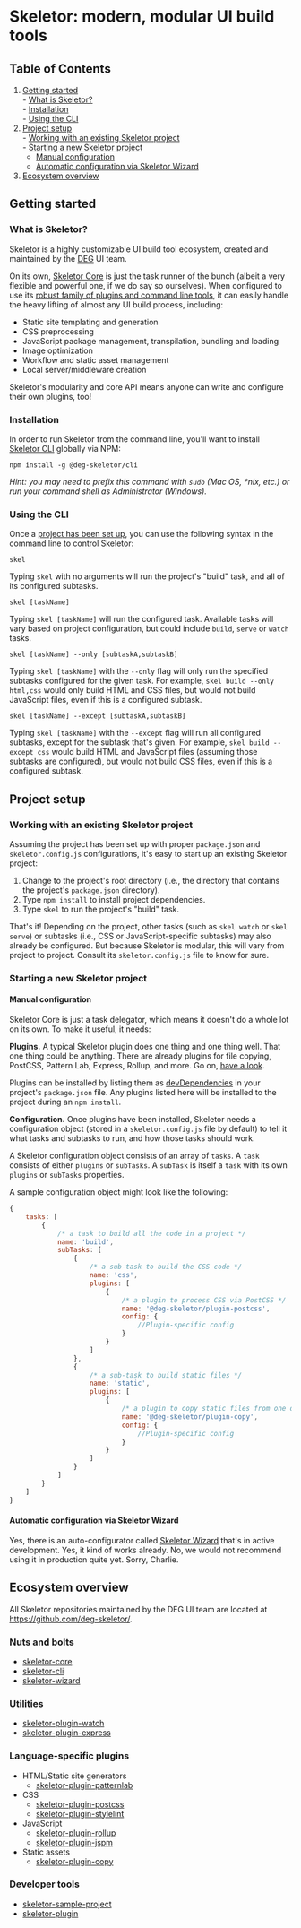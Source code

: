 # Skeletor: modern, modular UI build tools

## Table of Contents
  1. [Getting started](#getting-started)  
    - [What is Skeletor?](#what-is-skeletor)  
    - [Installation](#installation)  
    - [Using the CLI](#using-the-cli)  
  2. [Project setup](#project-setup)  
    - [Working with an existing Skeletor project](#working-with-an-existing-skeletor-project)  
    - [Starting a new Skeletor project](#starting-a-new-skeletor-project)  
      - [Manual configuration](#manual-configuration)
      - [Automatic configuration via Skeletor Wizard](#automatic-configuration-via-skeletor-wizard)
  3. [Ecosystem overview](#ecosystem-overview)

## Getting started

### What is Skeletor?
Skeletor is a highly customizable UI build tool ecosystem, created and maintained by the [DEG](http://www.degdigital.com) UI team. 

On its own, [Skeletor Core](https://github.com/deg-skeletor/skeletor-core) is just the task runner of the bunch (albeit a very flexible and powerful one, if we do say so ourselves). When configured to use its [robust family of plugins and command line tools](#ecosystem-overview), it can easily handle the heavy lifting of almost any UI build process, including:

* Static site templating and generation
* CSS preprocessing
* JavaScript package management, transpilation, bundling and loading
* Image optimization
* Workflow and static asset management
* Local server/middleware creation 

Skeletor's modularity and core API means anyone can write and configure their own plugins, too!

### Installation
In order to run Skeletor from the command line, you'll want to install [Skeletor CLI](https://github.com/deg-skeletor/skeletor-cli) globally via NPM:

```shell
npm install -g @deg-skeletor/cli
```

*Hint: you may need to prefix this command with `sudo` (Mac OS, \*nix, etc.) or run your command shell as Administrator (Windows).*

### Using the CLI
Once a [project has been set up](#project-setup), you can use the following syntax in the command line to control Skeletor:

```shell
skel
```
Typing `skel` with no arguments will run the project's "build" task, and all of its configured subtasks.

```shell
skel [taskName]
```
Typing `skel [taskName]` will run the configured task. Available tasks will vary based on project configuration, but could include `build`, `serve` or `watch` tasks.

```shell
skel [taskName] --only [subtaskA,subtaskB]
```
Typing `skel [taskName]` with the `--only` flag will only run the specified subtasks configured for the given task. For example, `skel build --only html,css` would only build HTML and CSS files, but would not build JavaScript files, even if this is a configured subtask.

```shell
skel [taskName] --except [subtaskA,subtaskB]
```
Typing `skel [taskName]` with the `--except` flag will run all configured subtasks, except for the subtask that's given. For example, `skel build --except css` would build HTML and JavaScript files (assuming those subtasks are configured), but would not build CSS files, even if this is a configured subtask.

## Project setup

### Working with an existing Skeletor project
Assuming the project has been set up with proper `package.json` and `skeletor.config.js` configurations, it's easy to start up an existing Skeletor project:

1. Change to the project's root directory (i.e., the directory that contains the project's `package.json` directory).
2. Type `npm install` to install project dependencies.
3. Type `skel` to run the project's "build" task.

That's it! Depending on the project, other tasks (such as `skel watch` or `skel serve`) or subtasks (i.e., CSS or JavaScript-specific subtasks) may also already be configured. But because Skeletor is modular, this will vary from project to project. Consult its `skeletor.config.js` file to know for sure.

### Starting a new Skeletor project

#### Manual configuration
Skeletor Core is just a task delegator, which means it doesn't do a whole lot on its own. To make it useful, it needs:

**Plugins.** A typical Skeletor plugin does one thing and one thing well. That one thing could be anything. There are already plugins for file copying, PostCSS, Pattern Lab, Express, Rollup, and more. Go on, [have a look](#ecosystem-overview).

Plugins can be installed by listing them as [devDependencies](https://docs.npmjs.com/files/package.json#devdependencies) in your project's `package.json` file. Any plugins listed here will be installed to the project during an `npm install`.

**Configuration.** Once plugins have been installed, Skeletor needs a configuration object (stored in a `skeletor.config.js` file by default) to tell it what tasks and subtasks to run, and how those tasks should work.

A Skeletor configuration object consists of an array of `tasks`. A `task` consists of either `plugins` or `subTasks`. A `subTask` is itself a `task` with its own `plugins` or `subTasks` properties.

A sample configuration object might look like the following:
```js
{
    tasks: [
        {
            /* a task to build all the code in a project */
            name: 'build',
            subTasks: [
                {
                    /* a sub-task to build the CSS code */
                    name: 'css', 
                    plugins: [
                        {
                            /* a plugin to process CSS via PostCSS */
                            name: '@deg-skeletor/plugin-postcss',
                            config: {
                                //Plugin-specific config
                            }
                        }
                    ]
                },
                {
                    /* a sub-task to build static files */
                    name: 'static',
                    plugins: [
                        {
                            /* a plugin to copy static files from one directory to another */
                            name: '@deg-skeletor/plugin-copy',
                            config: {
                                //Plugin-specific config
                            }
                        }
                    ]
                }
            ]
        }
    ]
}
```

#### Automatic configuration via Skeletor Wizard
Yes, there is an auto-configurator called [Skeletor Wizard](https://github.com/deg-skeletor/skeletor-wizard) that's in active development. Yes, it kind of works already. No, we would not recommend using it in production quite yet. Sorry, Charlie.

## Ecosystem overview
All Skeletor repositories maintained by the DEG UI team are located at https://github.com/deg-skeletor/.

### Nuts and bolts
* [skeletor-core](https://github.com/deg-skeletor/skeletor-core/)
* [skeletor-cli](https://github.com/deg-skeletor/skeletor-cli/)
* [skeletor-wizard](https://github.com/deg-skeletor/skeletor-wizard/)

### Utilities
* [skeletor-plugin-watch](https://github.com/deg-skeletor/skeletor-plugin-watch/)
* [skeletor-plugin-express](https://github.com/deg-skeletor/skeletor-plugin-express/)

### Language-specific plugins
* HTML/Static site generators
  - [skeletor-plugin-patternlab](https://github.com/deg-skeletor/skeletor-plugin-patternlab/)
* CSS
  - [skeletor-plugin-postcss](https://github.com/deg-skeletor/skeletor-plugin-postcss/)
  - [skeletor-plugin-stylelint](https://github.com/deg-skeletor/skeletor-plugin-stylelint/)
* JavaScript
  - [skeletor-plugin-rollup](https://github.com/deg-skeletor/skeletor-plugin-rollup/)
  - [skeletor-plugin-jspm](https://github.com/deg-skeletor/skeletor-plugin-jspm/)
* Static assets
  - [skeletor-plugin-copy](https://github.com/deg-skeletor/skeletor-plugin-copy/)

### Developer tools
* [skeletor-sample-project](https://github.com/deg-skeletor/skeletor-sample-project/)
* [skeletor-plugin](https://github.com/deg-skeletor/skeletor-plugin/)
